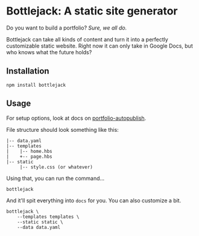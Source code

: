 # Bottlejack: A static site generator

Do you want to build a portfolio? *Sure, we all do.*

Bottlejack can take all kinds of content and turn it into a perfectly customizable static website. Right now it can only take in Google Docs, but who knows what the future holds?

## Installation

```
npm install bottlejack
```

## Usage

For setup options, look at docs on [portfolio-autopublish](https://github.com/jsoma/portfolio-autopublish).

File structure should look something like this:

```
|-- data.yaml
|-- templates
|    |-- home.hbs
|    +-- page.hbs
|-- static
     |-- style.css (or whatever)
```

Using that, you can run the command...

```
bottlejack
```

And it'll spit everything into `docs` for you. You can also customize a bit.

```
bottlejack \
    --templates templates \
    --static static \
    --data data.yaml
```
